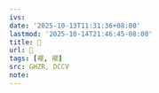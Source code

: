 ```yaml
---
ivs:
date: '2025-10-13T11:31:36+08:00'
lastmod: '2025-10-14T21:46:45-08:00'
title: 󰪂
url: 󰪂
tags: [襬, 襬]
src: GHZR, DCCV
note:
---
```

